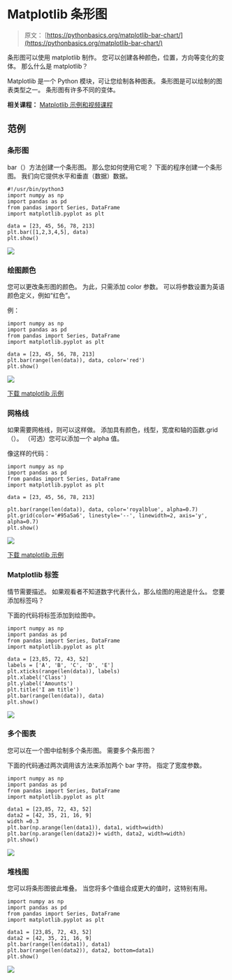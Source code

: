 # Matplotlib 条形图

> 原文： [https://pythonbasics.org/matplotlib-bar-chart/](https://pythonbasics.org/matplotlib-bar-chart/)

条形图可以使用 matplotlib 制作。 您可以创建各种颜色，位置，方向等变化的变体。 那么什么是 matplotlib？

Matplotlib 是一个 Python 模块，可让您绘制各种图表。 条形图是可以绘制的图表类型之一。 条形图有许多不同的变体。

**相关课程：** [Matplotlib 示例和视频课程](https://gum.co/mpdp)

## 范例

### 条形图

bar（）方法创建一个条形图。 那么您如何使用它呢？
下面的程序创建一个条形图。 我们向它提供水平和垂直（数据）数据。

```
#!/usr/bin/python3
import numpy as np
import pandas as pd
from pandas import Series, DataFrame
import matplotlib.pyplot as plt

data = [23, 45, 56, 78, 213]
plt.bar([1,2,3,4,5], data)
plt.show()

```

![](img/b64666a360b2e06bf576beb83706d6f0.jpg)

### 绘图颜色

您可以更改条形图的颜色。 为此，只需添加 color 参数。
可以将参数设置为英语颜色定义，例如“红色”。

例：

```
import numpy as np
import pandas as pd
from pandas import Series, DataFrame
import matplotlib.pyplot as plt

data = [23, 45, 56, 78, 213]
plt.bar(range(len(data)), data, color='red')
plt.show()

```

![](img/abf794aefdaf1d442160917065dfd108.jpg)

[下载 matplotlib 示例](https://gum.co/mpdp)

### 网格线

如果需要网格线，则可以这样做。 添加具有颜色，线型，宽度和轴的函数.grid（）。 （可选）您可以添加一个 alpha 值。

像这样的代码：

```
import numpy as np
import pandas as pd
from pandas import Series, DataFrame
import matplotlib.pyplot as plt

data = [23, 45, 56, 78, 213]

plt.bar(range(len(data)), data, color='royalblue', alpha=0.7)
plt.grid(color='#95a5a6', linestyle='--', linewidth=2, axis='y', alpha=0.7)
plt.show()

```

![](img/6532c8e5d0a1623681476abb176b35f6.jpg)

[下载 matplotlib 示例](https://gum.co/mpdp)

### Matplotlib 标签

情节需要描述。 如果观看者不知道数字代表什么，那么绘图的用途是什么。 您要添加标签吗？

下面的代码将标签添加到绘图中。

```
import numpy as np
import pandas as pd
from pandas import Series, DataFrame
import matplotlib.pyplot as plt

data = [23,85, 72, 43, 52]
labels = ['A', 'B', 'C', 'D', 'E']
plt.xticks(range(len(data)), labels)
plt.xlabel('Class')
plt.ylabel('Amounts')
plt.title('I am title')
plt.bar(range(len(data)), data) 
plt.show()

```

![](img/10a99b4bfa14d1c38de3cb5b3210decf.jpg)

### 多个图表

您可以在一个图中绘制多个条形图。 需要多个条形图？

下面的代码通过两次调用该方法来添加两个 bar 字符。 指定了宽度参数。

```
import numpy as np
import pandas as pd
from pandas import Series, DataFrame
import matplotlib.pyplot as plt

data1 = [23,85, 72, 43, 52]
data2 = [42, 35, 21, 16, 9]
width =0.3
plt.bar(np.arange(len(data1)), data1, width=width)
plt.bar(np.arange(len(data2))+ width, data2, width=width)
plt.show()

```

![](img/67d51bd9c24ee03dca2a71cbe364c63e.jpg)

### 堆栈图

您可以将条形图彼此堆叠。 当您将多个值组合成更大的值时，这特别有用。

```
import numpy as np
import pandas as pd
from pandas import Series, DataFrame
import matplotlib.pyplot as plt

data1 = [23,85, 72, 43, 52]
data2 = [42, 35, 21, 16, 9]
plt.bar(range(len(data1)), data1)
plt.bar(range(len(data2)), data2, bottom=data1)
plt.show()

```

![](img/5ed0b94ec1f4ed3fce1378f5f3bef853.jpg)